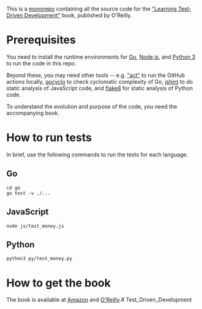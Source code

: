 This is a [monorepo](https://trunkbaseddevelopment.com/monorepos/) containing all the source code for the ["Learning Test-Driven Development"](https://learning.oreilly.com/library/view/learning-test-driven-development/9781098106461/) book, published by O'Reilly.

# Prerequisites

You need to install the runtime environments for [Go](https://golang.org/), [Node.js](https://nodejs.org/en/), and [Python 3](https://www.python.org/) to run the code in this repo.

Beyond these, you may need other tools -- e.g. ["act"](https://github.com/nektos/act) to run the GitHub actions locally, [gocyclo](https://github.com/fzipp/gocyclo) to check cyclomatic complexity of Go, [jshint](https://jshint.com) to do static analysis of JavaScript code, and [flake8](https://flake8.pycqa.org) for static analysis of Python code.

To understand the evolution and purpose of the code, you need the accompanying book.

# How to run tests
In brief, use the following commands to run the tests for each language.

## Go
```
cd go
go test -v ./...
```

## JavaScript
```
node js/test_money.js
```

## Python
```
python3 py/test_money.py
```
# How to get the book

The book is available at [Amazon](https://www.amazon.com/Learning-Test-Driven-Development-Polyglot-Uncluttered/dp/1098106474/ref=sr_1_3?) and [O'Reilly](https://learning.oreilly.com/library/view/learning-test-driven-development/9781098106461/).# Test_Driven_Development

